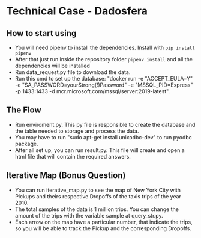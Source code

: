 # Technical Case - Dadosfera

## How to start using
* You will need pipenv to install the dependencies. Install with `pip install pipenv`
* After that just run inside the repository folder `pipenv install` and all the dependencies will be installed
* Run data_request.py file to download the data.
* Run this cmd to set up the database: "docker run -e "ACCEPT_EULA=Y" -e "SA_PASSWORD=yourStrong(!)Password" -e "MSSQL_PID=Express" -p 1433:1433 -d mcr.microsoft.com/mssql/server:2019-latest".

## The Flow
* Run enviroment.py. This py file is responsible to create the database and the table needed to storage and  process the data.
* You may have to run "sudo apt-get install unixodbc-dev" to run pyodbc package.
* After all set up, you can run result.py. This file will create and open a html file that will contain the required answers.

## Iterative Map (Bonus Question)
* You can run iterative_map.py to see the map of New York City with Pickups and theirs respective Dropoffs of the taxis trips of the year 2010.
* The total samples of the data is 1 million trips. You can change the amount of the trips with the variable sample at query_str.py.
* Each arrow on the map have a particular number, that indicate the trips, so you will be able to track the Pickup and the corresponding Dropoffs.
